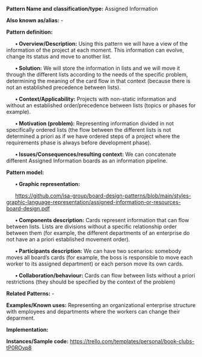 **Pattern Name and classification/type:** Assigned Information

**Also known as/alias:** - 

**Pattern definition:**

&nbsp;&nbsp;&nbsp;&nbsp;&nbsp;&nbsp;**•	Overview/Description:** Using this pattern we will have a view of the information of the project at each moment. This information can evolve, change its status and move to another list.

&nbsp;&nbsp;&nbsp;&nbsp;&nbsp;&nbsp;**•	Solution:** We will store the information in lists and we will move it through the different lists according to the needs of the specific problem, determining the meaning of the card flow in that context (because there is not an established precedence between lists).

&nbsp;&nbsp;&nbsp;&nbsp;&nbsp;&nbsp;**•	Context/Applicability:** Projects with non-static information and without an established order/precedence between lists (topics or phases for example).

&nbsp;&nbsp;&nbsp;&nbsp;&nbsp;&nbsp;**•	Motivation (problem):** Representing information divided in not specifically ordered lists (the flow between the different lists is not determined a priori as if we have ordered steps of a project where the requirements phase is always before development phase).

&nbsp;&nbsp;&nbsp;&nbsp;&nbsp;&nbsp;**•	Issues/Consequences/resulting context:** We can concatenate different Assigned Information boards as an information pipeline.

**Pattern model:**

&nbsp;&nbsp;&nbsp;&nbsp;&nbsp;&nbsp;**•	Graphic representation:**

&nbsp;&nbsp;&nbsp;&nbsp;&nbsp;&nbsp;https://github.com/isa-group/board-design-patterns/blob/main/styles-graphic-language-representation/assigned-information-or-resources-board-design.pdf

&nbsp;&nbsp;&nbsp;&nbsp;&nbsp;&nbsp;**•	Components description:** Cards represent information that can flow between lists. Lists are divisions without a specific relationship order between them (for example, the different departments of an enterprise do not have an a priori established movement order).

&nbsp;&nbsp;&nbsp;&nbsp;&nbsp;&nbsp;**•	Participants description:** We can have two scenarios: somebody moves all board’s cards (for example, the boss is responsible to move each worker to its assigned department) or each person move its own cards.

&nbsp;&nbsp;&nbsp;&nbsp;&nbsp;&nbsp;**•	Collaboration/behaviour:** Cards can flow between lists without a priori restrictions (they should be specified by the context of the problem)

**Related Patterns:** -

**Examples/Known uses:** Representing an organizational enterprise structure with employees and departments where the workers can change their deparment.

**Implementation:**

**Instances/Sample code:** https://trello.com/templates/personal/book-clubs-tP0ROvp8
